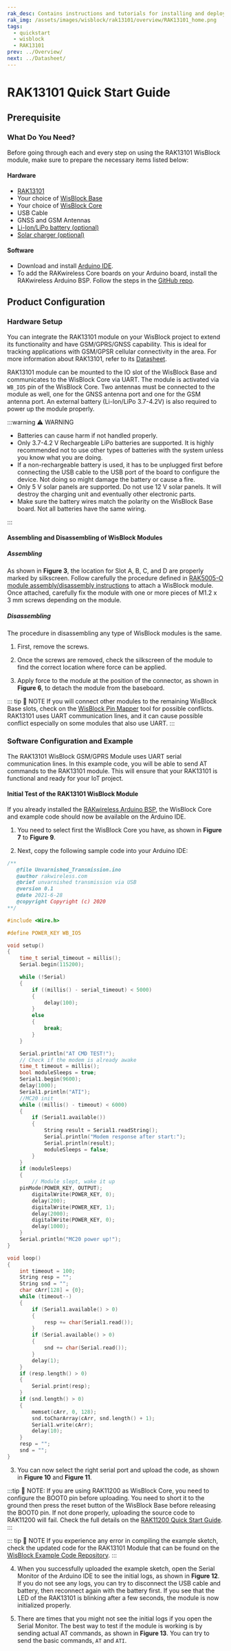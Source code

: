 ```yaml
---
rak_desc: Contains instructions and tutorials for installing and deploying your RAK13101. Instructions are written in a detailed and step-by-step manner for an easier experience in setting up your device. Aside from the hardware configuration, it also contains a software setup that includes detailed example codes that will help you get started.
rak_img: /assets/images/wisblock/rak13101/overview/RAK13101_home.png
tags:
  - quickstart
  - wisblock
  - RAK13101
prev: ../Overview/
next: ../Datasheet/
---
```


# RAK13101 Quick Start Guide

## Prerequisite

### What Do You Need?

Before going through each and every step on using the RAK13101 WisBlock module, make sure to prepare the necessary items listed below:

#### Hardware

- [RAK13101](https://store.rakwireless.com/products/wisblock-gsm-module-rak13101?utm_source=RAK13101&utm_medium=Document&utm_campaign=BuyFromStore)
- Your choice of [WisBlock Base](https://store.rakwireless.com/collections/wisblock-base)
- Your choice of [WisBlock Core](https://store.rakwireless.com/collections/wisblock-core)
- USB Cable
- GNSS and GSM Antennas
- [Li-Ion/LiPo battery (optional)](https://store.rakwireless.com/collections/wisblock-accessory/products/battery-connector-cable?utm_source=BatteryConnector&utm_medium=Document&utm_campaign=BuyFromStore)
- [Solar charger (optional)](https://store.rakwireless.com/collections/wisblock-accessory/products/solar-panel-connector-cable?utm_source=SolarPanelConnector&utm_medium=Document&utm_campaign=BuyFromStore)


#### Software

- Download and install [Arduino IDE](https://www.arduino.cc/en/Main/Software).
- To add the RAKwireless Core boards on your Arduino board, install the RAKwireless Arduino BSP. Follow the steps in the [GitHub repo](https://github.com/RAKWireless/RAKwireless-Arduino-BSP-Index).

## Product Configuration

### Hardware Setup

You can integrate the RAK13101 module on your WisBlock project to extend its functionality and have GSM/GPRS/GNSS capability. This is ideal for tracking applications with GSM/GPSR cellular connectivity in the area. For more information about RAK13101, refer to its [Datasheet](../Datasheet/).

RAK13101 module can be mounted to the IO slot of the WisBlock Base and communicates to the WisBlock Core via UART. The module is activated via `WB_IO5` pin of the WisBlock Core. Two antennas must be connected to the module as well, one for the GNSS antenna port and one for the GSM antenna port. An external battery (Li-Ion/LiPo 3.7-4.2V) is also required to power up the module properly.

:::warning ⚠️ WARNING

- Batteries can cause harm if not handled properly.
- Only 3.7-4.2&nbsp;V Rechargeable LiPo batteries are supported. It is highly recommended not to use other types of batteries with the system unless you know what you are doing.
- If a non-rechargeable battery is used, it has to be unplugged first before connecting the USB cable to the USB port of the board to configure the device. Not doing so might damage the battery or cause a fire.
- Only 5&nbsp;V solar panels are supported. Do not use 12&nbsp;V solar panels. It will destroy the charging unit and eventually other electronic parts.
- Make sure the battery wires match the polarity on the WisBlock Base board. Not all batteries have the same wiring.

:::

<rk-img
  src="/assets/images/wisblock/rak13101/quickstart/rak13101_assembly.png"
  width="80%"
  caption="RAK13101 connection to WisBlock Base"
/>

<rk-img
  src="/assets/images/wisblock/rak13101/quickstart/battery-connection.gif"
  width="35%"
  caption="WisBlock Base RAK5005-O battery polarity and connection"
/>


#### Assembling and Disassembling of WisBlock Modules

##### Assembling

As shown in **Figure 3**, the location for Slot A, B, C, and D are properly marked by silkscreen. Follow carefully the procedure defined in [RAK5005-O module assembly/disassembly instructions](https://docs.rakwireless.com/Knowledge-Hub/Learn/RAK5005-O-Baseboard-Installation-Guide/) to attach a WisBlock module. Once attached, carefully fix the module with one or more pieces of M1.2 x 3&nbsp;mm screws depending on the module.

<rk-img
  src="/assets/images/wisblock/rak13101/quickstart/rak13101_mounting.png"
  width="70%"
  caption="RAK13101 connection to WisBlock Base"
/>

##### Disassembling

The procedure in disassembling any type of WisBlock modules is the same.

1. First, remove the screws.

<rk-img
  src="/assets/images/wisblock/rak13101/quickstart/16.removing-screws.png"
  width="70%"
  caption="Removing screws from the WisBlock module"
/>

2. Once the screws are removed, check the silkscreen of the module to find the correct location where force can be applied.

<rk-img
  src="/assets/images/wisblock/rak13101/quickstart/17.detaching-silkscreen.png"
  width="70%"
  caption="Detaching silkscreen on the WisBlock module"
/>

3. Apply force to the module at the position of the connector, as shown in **Figure 6**, to detach the module from the baseboard.

<rk-img
  src="/assets/images/wisblock/rak13101/quickstart/18.detaching-module.png"
  width="70%"
  caption="Applying even forces on the proper location of a WisBlock module"
/>

::: tip 📝 NOTE
If you will connect other modules to the remaining WisBlock Base slots, check on the [WisBlock Pin Mapper](https://docs.rakwireless.com/Knowledge-Hub/Pin-Mapper/) tool for possible conflicts. RAK13101 uses UART communication lines, and it can cause possible conflict especially on some modules that also use UART.
:::

### Software Configuration and Example

The RAK13101 WisBlock GSM/GPRS Module uses UART serial communication lines. In this example code, you will be able to send AT commands to the RAK13101 module. This will ensure that your RAK13101 is functional and ready for your IoT project.

#### Initial Test of the RAK13101 WisBlock Module

If you already installed the [RAKwireless Arduino BSP](https://github.com/RAKWireless/RAKwireless-Arduino-BSP-Index), the WisBlock Core and example code should now be available on the Arduino IDE.

1. You need to select first the WisBlock Core you have, as shown in **Figure 7** to **Figure 9**.

<rk-img
  src="/assets/images/wisblock/rak13101/quickstart/rak4631_board.png"
  width="100%"
  caption="Selecting RAK4631 as WisBlock Core"
/>

<rk-img
  src="/assets/images/wisblock/rak13101/quickstart/rak11200_board.png"
  width="100%"
  caption="Selecting RAK11200 as WisBlock Core"
/>

<rk-img
  src="/assets/images/wisblock/rak13101/quickstart/rak11300_board.png"
  width="100%"
  caption="Selecting RAK11300 as WisBlock Core"
/>

2. Next, copy the following sample code into your Arduino IDE:

```c
/**
   @file Unvarnished_Transmission.ino
   @author rakwireless.com
   @brief unvarnished transmission via USB
   @version 0.1
   @date 2021-6-28
   @copyright Copyright (c) 2020
**/

#include <Wire.h>

#define POWER_KEY WB_IO5

void setup()
{
	time_t serial_timeout = millis();
	Serial.begin(115200);

	while (!Serial)
	{
		if ((millis() - serial_timeout) < 5000)
		{
            delay(100);
        }
        else
        {
            break;
        }
	}

	Serial.println("AT CMD TEST!");
	// Check if the modem is already awake
	time_t timeout = millis();
	bool moduleSleeps = true;
	Serial1.begin(9600);
	delay(1000);
	Serial1.println("ATI");
	//MC20 init
	while ((millis() - timeout) < 6000)
	{
		if (Serial1.available())
		{
			String result = Serial1.readString();
			Serial.println("Modem response after start:");
			Serial.println(result);
			moduleSleeps = false;
		}
	}
	if (moduleSleeps)
	{
		// Module slept, wake it up
    pinMode(POWER_KEY, OUTPUT);
		digitalWrite(POWER_KEY, 0);
		delay(200);
		digitalWrite(POWER_KEY, 1);
		delay(2000);
		digitalWrite(POWER_KEY, 0);
		delay(1000);
	}
	Serial.println("MC20 power up!");
}

void loop()
{
	int timeout = 100;
	String resp = "";
	String snd = "";
	char cArr[128] = {0};
	while (timeout--)
	{
		if (Serial1.available() > 0)
		{
			resp += char(Serial1.read());
		}
		if (Serial.available() > 0)
		{
			snd += char(Serial.read());
		}
		delay(1);
	}
	if (resp.length() > 0)
	{
		Serial.print(resp);
	}
	if (snd.length() > 0)
	{
		memset(cArr, 0, 128);
		snd.toCharArray(cArr, snd.length() + 1);
		Serial1.write(cArr);
		delay(10);
	}
	resp = "";
	snd = "";
}
```

3. You can now select the right serial port and upload the code, as shown in **Figure 10** and **Figure 11**.

:::tip 📝 NOTE:
If you are using RAK11200 as WisBlock Core, you need to configure the BOOT0 pin before uploading. You need to short it to the ground then press the reset button of the WisBlock Base before releasing the BOOT0 pin. If not done properly, uploading the source code to RAK11200 will fail. Check the full details on the [RAK11200 Quick Start Guide](/Product-Categories/WisBlock/RAK11200/Quickstart/#uploading-to-wisblock).
:::

<rk-img
  src="/assets/images/wisblock/rak13101/quickstart/select_port.png"
  width="100%"
  caption="Selecting the correct Serial Port"
/>

<rk-img
  src="/assets/images/wisblock/rak13101/quickstart/upload.png"
  width="100%"
  caption="Uploading the RAK13101 example code"
/>

::: tip 📝 NOTE
If you experience any error in compiling the example sketch, check the updated code for the RAK13101 Module that can be found on the [WisBlock Example Code Repository](https://github.com/RAKWireless/WisBlock/tree/master/examples/common/communications/Cellular/RAK13101_MC20_Module/Unvarnished_Transmission).
:::

4. When you successfully uploaded the example sketch, open the Serial Monitor of the Arduino IDE to see the initial logs, as shown in **Figure 12**. If you do not see any logs, you can try to disconnect the USB cable and battery, then reconnect again with the battery first. If you see that the LED of the RAK13101 is blinking after a few seconds, the module is now initialized properly.

<rk-img
  src="/assets/images/wisblock/rak13101/quickstart/basic_log.png"
  width="100%"
  caption="RAK13101 initial logs"
/>

5. There are times that you might not see the initial logs if you open the Serial Monitor. The best way to test if the module is working is by sending actual AT commands, as shown in **Figure 13**. You can try to send the basic commands, `AT` and `ATI`.

<rk-img
  src="/assets/images/wisblock/rak13101/quickstart/at_logs.png"
  width="100%"
  caption="RAK13101 AT and ATI command"
/>

